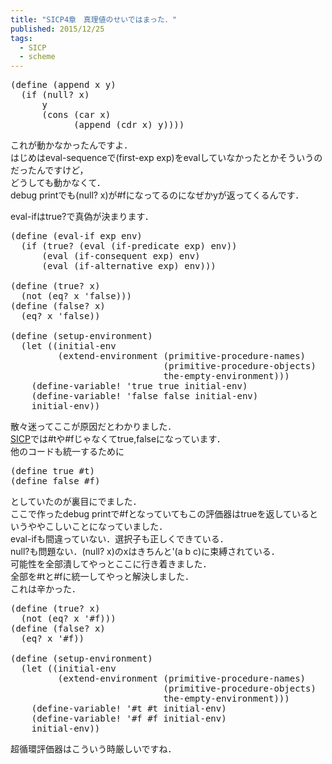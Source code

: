 ```yaml
---
title: "SICP4章　真理値のせいではまった．"
published: 2015/12/25
tags:
  - SICP
  - scheme
---
```



<pre class="code lang-scheme" data-lang="scheme" data-unlink><span class="synSpecial">(</span><span class="synStatement">define</span> <span class="synSpecial">(</span><span class="synIdentifier">append</span> x y<span class="synSpecial">)</span>
  <span class="synSpecial">(</span><span class="synStatement">if</span> <span class="synSpecial">(</span><span class="synIdentifier">null?</span> x<span class="synSpecial">)</span>
      y
      <span class="synSpecial">(</span><span class="synIdentifier">cons</span> <span class="synSpecial">(</span><span class="synIdentifier">car</span> x<span class="synSpecial">)</span>
            <span class="synSpecial">(</span><span class="synIdentifier">append</span> <span class="synSpecial">(</span><span class="synIdentifier">cdr</span> x<span class="synSpecial">)</span> y<span class="synSpecial">))))</span>
</pre>


<p>これが動かなかったんですよ．<br/>
はじめはeval-sequenceで(first-exp exp)をevalしていなかったとかそういうのだったんですけど，<br/>
どうしても動かなくて．<br/>
debug printでも(null? x)が#fになってるのになぜかyが返ってくるんです．</p>

<p>eval-ifはtrue?で真偽が決まります．</p>

<pre class="code lang-scheme" data-lang="scheme" data-unlink><span class="synSpecial">(</span><span class="synStatement">define</span> <span class="synSpecial">(</span>eval-if <span class="synIdentifier">exp</span> env<span class="synSpecial">)</span>
  <span class="synSpecial">(</span><span class="synStatement">if</span> <span class="synSpecial">(</span>true? <span class="synSpecial">(</span><span class="synIdentifier">eval</span> <span class="synSpecial">(</span>if-predicate <span class="synIdentifier">exp</span><span class="synSpecial">)</span> env<span class="synSpecial">))</span>
      <span class="synSpecial">(</span><span class="synIdentifier">eval</span> <span class="synSpecial">(</span>if-consequent <span class="synIdentifier">exp</span><span class="synSpecial">)</span> env<span class="synSpecial">)</span>
      <span class="synSpecial">(</span><span class="synIdentifier">eval</span> <span class="synSpecial">(</span>if-alternative <span class="synIdentifier">exp</span><span class="synSpecial">)</span> env<span class="synSpecial">)))</span>

<span class="synSpecial">(</span><span class="synStatement">define</span> <span class="synSpecial">(</span>true? x<span class="synSpecial">)</span>
  <span class="synSpecial">(</span><span class="synIdentifier">not</span> <span class="synSpecial">(</span><span class="synIdentifier">eq?</span> x <span class="synSpecial">'</span>false<span class="synSpecial">)))</span>
<span class="synSpecial">(</span><span class="synStatement">define</span> <span class="synSpecial">(</span>false? x<span class="synSpecial">)</span>
  <span class="synSpecial">(</span><span class="synIdentifier">eq?</span> x <span class="synSpecial">'</span>false<span class="synSpecial">))</span>

<span class="synSpecial">(</span><span class="synStatement">define</span> <span class="synSpecial">(</span>setup-environment<span class="synSpecial">)</span>
  <span class="synSpecial">(</span><span class="synStatement">let</span> <span class="synSpecial">((</span>initial-env
         <span class="synSpecial">(</span>extend-environment <span class="synSpecial">(</span>primitive-procedure-names<span class="synSpecial">)</span>
                             <span class="synSpecial">(</span>primitive-procedure-objects<span class="synSpecial">)</span>
                             the-empty-environment<span class="synSpecial">)))</span>
    <span class="synSpecial">(</span>define-variable! <span class="synSpecial">'</span>true true initial-env<span class="synSpecial">)</span>
    <span class="synSpecial">(</span>define-variable! <span class="synSpecial">'</span>false false initial-env<span class="synSpecial">)</span>
    initial-env<span class="synSpecial">))</span>
</pre>


<p>散々迷ってここが原因だとわかりました．<br/>
<a class="keyword" href="http://d.hatena.ne.jp/keyword/SICP">SICP</a>では#tや#fじゃなくてtrue,falseになっています．<br/>
他のコードも統一するために</p>

<pre class="code lang-scheme" data-lang="scheme" data-unlink><span class="synSpecial">(</span><span class="synStatement">define</span> true <span class="synConstant">#t</span><span class="synSpecial">)</span>
<span class="synSpecial">(</span><span class="synStatement">define</span> false <span class="synConstant">#f</span><span class="synSpecial">)</span>
</pre>


<p>としていたのが裏目にでました．<br/>
ここで作ったdebug printで#fとなっていてもこの評価器はtrueを返しているというややこしいことになっていました．<br/>
eval-ifも間違っていない．選択子も正しくできている．<br/>
null?も問題ない．(null? x)のxはきちんと'(a b c)に束縛されている．<br/>
可能性を全部潰してやっとここに行き着きました．<br/>
全部を#tと#fに統一してやっと解決しました．<br/>
これは辛かった．</p>

<pre class="code lang-scheme" data-lang="scheme" data-unlink><span class="synSpecial">(</span><span class="synStatement">define</span> <span class="synSpecial">(</span>true? x<span class="synSpecial">)</span>
  <span class="synSpecial">(</span><span class="synIdentifier">not</span> <span class="synSpecial">(</span><span class="synIdentifier">eq?</span> x <span class="synSpecial">'</span><span class="synConstant">#f</span><span class="synSpecial">)))</span>
<span class="synSpecial">(</span><span class="synStatement">define</span> <span class="synSpecial">(</span>false? x<span class="synSpecial">)</span>
  <span class="synSpecial">(</span><span class="synIdentifier">eq?</span> x <span class="synSpecial">'</span><span class="synConstant">#f</span><span class="synSpecial">))</span>

<span class="synSpecial">(</span><span class="synStatement">define</span> <span class="synSpecial">(</span>setup-environment<span class="synSpecial">)</span>
  <span class="synSpecial">(</span><span class="synStatement">let</span> <span class="synSpecial">((</span>initial-env
         <span class="synSpecial">(</span>extend-environment <span class="synSpecial">(</span>primitive-procedure-names<span class="synSpecial">)</span>
                             <span class="synSpecial">(</span>primitive-procedure-objects<span class="synSpecial">)</span>
                             the-empty-environment<span class="synSpecial">)))</span>
    <span class="synSpecial">(</span>define-variable! <span class="synSpecial">'</span><span class="synConstant">#t</span> <span class="synConstant">#t</span> initial-env<span class="synSpecial">)</span>
    <span class="synSpecial">(</span>define-variable! <span class="synSpecial">'</span><span class="synConstant">#f</span> <span class="synConstant">#f</span> initial-env<span class="synSpecial">)</span>
    initial-env<span class="synSpecial">))</span>
</pre>


<p>超循環評価器はこういう時厳しいですね．</p>

